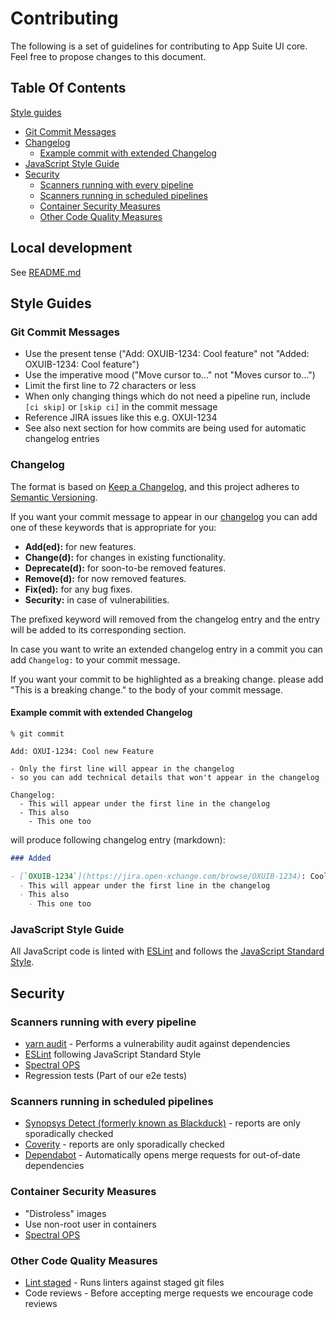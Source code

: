 # Contributing

The following is a set of guidelines for contributing to App Suite UI core.  Feel free to propose changes to this document.

## Table Of Contents

[Style guides](#style-guides)

- [Git Commit Messages](#git-commit-messages)
- [Changelog](#changelog)
  - [Example commit with extended Changelog](#example-commit-with-extended-changelog)
- [JavaScript Style Guide](#javascript-style-guide)
- [Security](#security)
  - [Scanners running with every pipeline](#scanners-running-with-every-pipeline)
  - [Scanners running in scheduled pipelines](#scanners-running-in-scheduled-pipelines)
  - [Container Security Measures](#container-security-measures)
  - [Other Code Quality Measures](#code-quality-measures)

## Local development

See [README.md](README.md)

## Style Guides

### Git Commit Messages

- Use the present tense ("Add: OXUIB-1234: Cool feature" not "Added: OXUIB-1234: Cool feature")
- Use the imperative mood ("Move cursor to..." not "Moves cursor to...")
- Limit the first line to 72 characters or less
- When only changing things which do not need a pipeline run, include `[ci skip]` or `[skip ci]` in the commit message
- Reference JIRA issues like this e.g. OXUI-1234
- See also next section for how commits are being used for automatic changelog entries

### Changelog

The format is based on [Keep a Changelog],
and this project adheres to [Semantic Versioning].

If you want your commit message to appear in our [changelog](CHANGELOG.md) you can add one of these keywords that is appropriate for you:

- **Add(ed):** for new features.
- **Change(d):** for changes in existing functionality.
- **Deprecate(d):** for soon-to-be removed features.
- **Remove(d):** for now removed features.
- **Fix(ed):** for any bug fixes.
- **Security:** in case of vulnerabilities.

The prefixed keyword will removed from the changelog entry and the entry will be added to its corresponding section.

In case you want to write an extended changelog entry in a commit you can add `Changelog:` to your commit message.

If you want your commit to be highlighted as a breaking change. please add "This is a breaking change." to the body of your commit message.

#### Example commit with extended Changelog

```shell
% git commit
```

```text
Add: OXUI-1234: Cool new Feature

- Only the first line will appear in the changelog
- so you can add technical details that won't appear in the changelog

Changelog:
  - This will appear under the first line in the changelog
  - This also
    - This one too
```

will produce following changelog entry (markdown):

```markdown
### Added

- [`OXUIB-1234`](https://jira.open-xchange.com/browse/OXUIB-1234): Cool new Feature
  - This will appear under the first line in the changelog
  - This also
    - This one too
```

### JavaScript Style Guide

All JavaScript code is linted with [ESLint] and follows the [JavaScript Standard Style].

## Security

### Scanners running with every pipeline

- [yarn audit] - Performs a vulnerability audit against dependencies
- [ESLint] following JavaScript Standard Style
- [Spectral OPS]
- Regression tests (Part of our e2e tests)

### Scanners running in scheduled pipelines

- [Synopsys Detect (formerly known as Blackduck)] - reports are only sporadically checked
- [Coverity] - reports are only sporadically checked
- [Dependabot] - Automatically opens merge requests for out-of-date dependencies

### Container Security Measures

- "Distroless" images
- Use non-root user in containers
- [Spectral OPS]

### Other Code Quality Measures

- [Lint staged] - Runs linters against staged git files
- Code reviews - Before accepting merge requests we encourage code reviews

[Keep a Changelog]: https://keepachangelog.com/en/1.0.0/
[JavaScript Standard Style]: https://standardjs.com/rules.html
[Semantic Versioning]: https://semver.org/spec/v2.0.0.html
[ESLint]: https://eslint.org/
[Synopsys Detect (formerly known as Blackduck)]: https://community.synopsys.com/s/document-item?bundleId=integrations-detect&topicId=introduction.html&_LANG=enus
[Coverity]: https://scan.coverity.com/
[Dependabot]: https://gitlab.com/dependabot-gitlab/dependabot
[yarn audit]: https://classic.yarnpkg.com/lang/en/docs/cli/audit/
[Spectral OPS]: https://spectralops.io/

[Dependabot Dashboard]: https://dependabot.k3s.os2.oxui.de/
[Synopsys Detect (formerly known as Blackduck) Dashboard]: https://blackduck.open-xchange.com/
[Coverity Dashboard]: https://coverity.open-xchange.com/login/login.htm
[Lint staged]: https://www.npmjs.com/package/lint-staged

